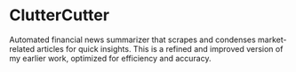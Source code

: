# ClutterCutter
Automated financial news summarizer that scrapes and condenses market-related articles for quick insights. This is a refined and improved version of my earlier work, optimized for efficiency and accuracy.
